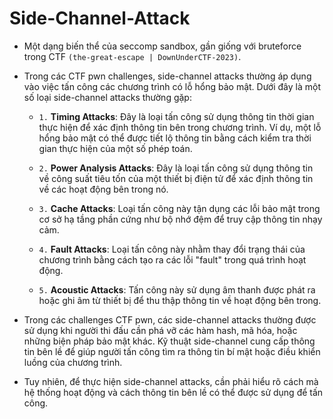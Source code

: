 # Side-Channel-Attack
- Một dạng biến thể của seccomp sandbox, gần giống với bruteforce trong CTF `(the-great-escape | DownUnderCTF-2023)`.
- Trong các CTF pwn challenges, side-channel attacks thường áp dụng vào việc tấn công các chương trình có lỗ hổng bảo mật. Dưới đây là một số loại side-channel attacks thường gặp:

   * `1.` **Timing Attacks**: Đây là loại tấn công sử dụng thông tin thời gian thực hiện để xác định thông tin bên trong chương trình. Ví dụ, một lỗ hổng bảo mật có thể được tiết lộ thông tin bằng cách kiểm tra thời gian thực hiện của một số phép toán.

   * `2.` **Power Analysis Attacks**: Đây là loại tấn công sử dụng thông tin về công suất tiêu tốn của một thiết bị điện tử để xác định thông tin về các hoạt động bên trong nó.

   * `3.` **Cache Attacks**: Loại tấn công này tận dụng các lỗi bảo mật trong cơ sở hạ tầng phần cứng như bộ nhớ đệm để truy cập thông tin nhạy cảm.

   * `4.` **Fault Attacks**: Loại tấn công này nhằm thay đổi trạng thái của chương trình bằng cách tạo ra các lỗi "fault" trong quá trình hoạt động.

   * `5.` **Acoustic Attacks**: Tấn công này sử dụng âm thanh được phát ra hoặc ghi âm từ thiết bị để thu thập thông tin về hoạt động bên trong.

- Trong các challenges CTF pwn, các side-channel attacks thường được sử dụng khi người thi đấu cần phá vỡ các hàm hash, mã hóa, hoặc những biện pháp bảo mật khác. Kỹ thuật side-channel cung cấp thông tin bên lề để giúp người tấn công tìm ra thông tin bí mật hoặc điều khiển luồng của chương trình.
- Tuy nhiên, để thực hiện side-channel attacks, cần phải hiểu rõ cách mà hệ thống hoạt động và cách thông tin bên lề có thể được sử dụng để tấn công.

